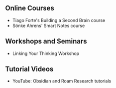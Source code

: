 ## Online Courses
- Tiago Forte's Building a Second Brain course
- Sönke Ahrens' Smart Notes course

## Workshops and Seminars
- Linking Your Thinking Workshop

## Tutorial Videos
- YouTube: Obsidian and Roam Research tutorials